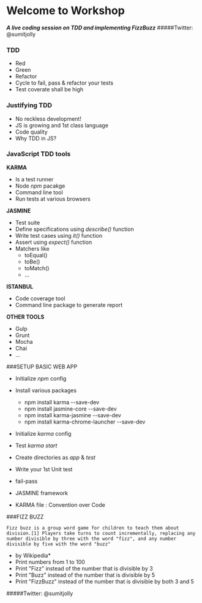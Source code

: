 # Welcome to Workshop
***A live coding session on TDD and implementing FizzBuzz***
#####Twitter: @sumitjolly

### TDD
* Red
* Green
* Refactor
* Cycle to fail, pass & refactor your tests
* Test coverate shall be high

### Justifying TDD
* No reckless development!
* JS is growing and 1st class language
* Code quality
* Why TDD in JS?

### JavaScript TDD tools

**KARMA**
- Is a test runner
- Node *npm* pacakge
- Command line tool
- Run tests at various browsers

**JASMINE**
- Test suite
- Define specifications using *describe()* function
- Write test cases using *it()* function
- Assert using *expect()* function
- Matchers like 
  * toEqual()
  * toBe()
  * toMatch()
  * ...


**ISTANBUL**
- Code coverage tool
- Command line package to generate report

**OTHER TOOLS**
- Gulp
- Grunt
- Mocha
- Chai
- ...

###SETUP BASIC WEB APP
* Initialize *npm* config
* Install various packages
  * npm install karma --save-dev
  * npm install jasmine-core --save-dev
  * npm install karma-jasmine --save-dev
  * npm install karma-chrome-launcher --save-dev
  
* Initialize *karma* config
* Test *karma start*
* Create directories as *app* & *test*
* Write your 1st Unit test
* fail-pass
* JASMINE framework
* KARMA file : Convention over Code

###FIZZ BUZZ

```Fizz buzz is a group word game for children to teach them about division.[1] Players take turns to count incrementally, replacing any number divisible by three with the word "fizz", and any number divisible by five with the word "buzz"```
* by Wikipedia*
* Print numbers from 1 to 100
* Print "Fizz" instead of the number that is divisible by 3
* Print "Buzz" instead of the number that is divisible by 5
* Print "FizzBuzz" instead of the number that is divisible by both 3 and 5



#####Twitter: @sumitjolly
